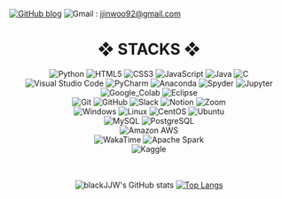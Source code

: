<div align=left>
  
  [![GitHub blog](https://img.shields.io/badge/blog-FAFAFA.svg?&style=for-the-badge&logo=GitHub&logoColor=black)](https://blackjjw.github.io/)
  <img alt="Gmail" src="https://img.shields.io/badge/Gmail-FAFAFA.svg?&style=for-the-badge&logo=Gmail&logoColor=black"> : <jjinwoo92@gmail.com>
</div>

<div align=center><h1>❖ STACKS ❖</h1></div>

<div align=center>  
  <img alt="Python" src ="https://img.shields.io/badge/Python-FAFAFA.svg?&style=for-the-badge&logo=Python&logoColor=black"/>
  <img alt="HTML5" src ="https://img.shields.io/badge/HTML5-FAFAFA.svg?&style=for-the-badge&logo=HTML5&logoColor=black"/>
  <img alt="CSS3" src ="https://img.shields.io/badge/CSS3-FAFAFA.svg?&style=for-the-badge&logo=CSS3&logoColor=black"/>
  <img alt="JavaScript" src ="https://img.shields.io/badge/JavaScript-FAFAFA.svg?&style=for-the-badge&logo=JavaScript&logoColor=black"/>
  <img alt="Java" src ="https://img.shields.io/badge/Java-FAFAFA.svg?&style=for-the-badge&logo=Java&logoColor=black"/>
  <img alt="C" src ="https://img.shields.io/badge/C-FAFAFA.svg?&style=for-the-badge&logo=C&logoColor=black"/>   
  <br>
  
  <img alt="Visual Studio Code" src="https://img.shields.io/badge/VScode-FAFAFA.svg?&style=for-the-badge&logo=Visual%20Studio%20Code&logoColor=black"/>
  <img alt="PyCharm" src="https://img.shields.io/badge/PyCharm-FAFAFA.svg?&style=for-the-badge&logo=PyCharm&logoColor=black"/>
  <img alt="Anaconda" src="https://img.shields.io/badge/Anaconda-FAFAFA.svg?&style=for-the-badge&logo=Anaconda&logoColor=black"/>
  <img alt="Spyder" src="https://img.shields.io/badge/Spyder-FAFAFA.svg?&style=for-the-badge&logo=Spyder%20IDE&logoColor=black"/>
  <img alt="Jupyter" src="https://img.shields.io/badge/Jupyter-FAFAFA.svg?&style=for-the-badge&logo=Jupyter&logoColor=black"/>
  <img alt="Google_Colab" src="https://img.shields.io/badge/Colab-FAFAFA.svg?&style=for-the-badge&logo=Google%20Colab&logoColor=black"/>
  <img alt="Eclipse" src="https://img.shields.io/badge/Eclipse-FAFAFA.svg?&style=for-the-badge&logo=Eclipse%20IDE&logoColor=black"/>   
  <br>

  <img alt="Git" src="https://img.shields.io/badge/Git-FAFAFA.svg?&style=for-the-badge&logo=Git&logoColor=black"/>
  <img alt="GitHub" src="https://img.shields.io/badge/GitHub-FAFAFA.svg?&style=for-the-badge&logo=GitHub&logoColor=black"/>
  <img alt="Slack" src="https://img.shields.io/badge/Slack-FAFAFA.svg?&style=for-the-badge&logo=Slack&logoColor=black"/>
  <img alt="Notion" src="https://img.shields.io/badge/Notion-FAFAFA.svg?&style=for-the-badge&logo=Notion&logoColor=black"/>
  <img alt="Zoom" src="https://img.shields.io/badge/Zoom-FAFAFA.svg?&style=for-the-badge&logo=Zoom&logoColor=black"/>
  <br>
  
  <img alt="Windows" src="https://img.shields.io/badge/Windows-FAFAFA.svg?&style=for-the-badge&logo=Windows&logoColor=black"/>
  <img alt="Linux" src="https://img.shields.io/badge/Linux-FAFAFA.svg?&style=for-the-badge&logo=Linux&logoColor=black"/>
  <img alt="CentOS" src="https://img.shields.io/badge/CentOS-FAFAFA.svg?&style=for-the-badge&logo=CentOS&logoColor=black"/> 
  <img alt="Ubuntu" src="https://img.shields.io/badge/Ubuntu-FAFAFA.svg?&style=for-the-badge&logo=Ubuntu&logoColor=black"/>  
  <br>
  
  <img alt="MySQL" src="https://img.shields.io/badge/MySQL-FAFAFA.svg?&style=for-the-badge&logo=MySQL&logoColor=black"/>
  <img alt="PostgreSQL" src="https://img.shields.io/badge/PostgreSQL-FAFAFA.svg?&style=for-the-badge&logo=PostgreSQL&logoColor=black"/>
  <br>
  
  <img alt="Amazon AWS" src="https://img.shields.io/badge/AWS-FAFAFA.svg?&style=for-the-badge&logo=Amazon%20AWS&logoColor=black"/>
  <br>

  <img alt="WakaTime" src="https://img.shields.io/badge/WakaTime-FAFAFA.svg?&style=for-the-badge&logo=WakaTime&logoColor=black"/>
  <img alt="Apache Spark" src="https://img.shields.io/badge/Apache%20Spark-FAFAFA.svg?&style=for-the-badge&logo=Apache%20Spark&logoColor=black"/>
  <br>
  
  <img alt="Kaggle" src="https://img.shields.io/badge/Kaggle-FAFAFA.svg?&style=for-the-badge&logo=Kaggle&logoColor=black"/>
  <br>
  <br><br>
</div>

<div align=center>

  ![blackJJW's GitHub stats](https://github-readme-stats.vercel.app/api?username=blackJJW&show_icons=true&theme=dark)
  [![Top Langs](https://github-readme-stats.vercel.app/api/top-langs/?username=blackJJW&layout=compact&show_icons=true&theme=dark)](https://github.com/anuraghazra/github-readme-stats)
</div>
